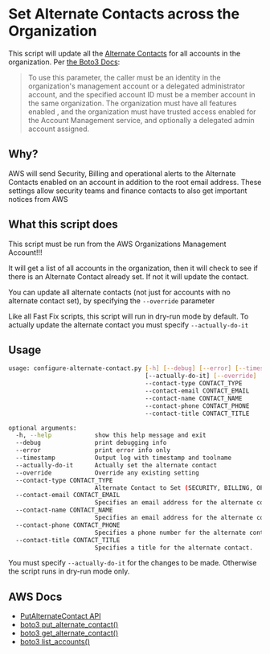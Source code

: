 # Set Alternate Contacts across the Organization

This script will update all the [Alternate Contacts](https://docs.aws.amazon.com/accounts/latest/reference/manage-acct-update-contact.html) for all accounts in the organization. Per [the Boto3 Docs](https://boto3.amazonaws.com/v1/documentation/api/latest/reference/services/account.html#Account.Client.put_alternate_contact):

> To use this parameter, the caller must be an identity in the organization's management account or a delegated administrator account, and the specified account ID must be a member account in the same organization. The organization must have all features enabled , and the organization must have trusted access enabled for the Account Management service, and optionally a delegated admin account assigned.


## Why?

AWS will send Security, Billing and operational alerts to the Alternate Contacts enabled on an account in addition to the root email address. These settings allow security teams and finance contacts to also get important notices from AWS

## What this script does

This script must be run from the AWS Organizations Management Account!!!

It will get a list of all accounts in the organization, then it will check to see if there is an Alternate Contact already set. If not it will update the contact.

You can update all alternate contacts (not just for accounts with no alternate contact set), by specifying the `--override` parameter

Like all Fast Fix scripts, this script will run in dry-run mode by default. To actually update the alternate contact you must specify `--actually-do-it`



## Usage

```bash
usage: configure-alternate-contact.py [-h] [--debug] [--error] [--timestamp]
                                      [--actually-do-it] [--override]
                                      --contact-type CONTACT_TYPE
                                      --contact-email CONTACT_EMAIL
                                      --contact-name CONTACT_NAME
                                      --contact-phone CONTACT_PHONE
                                      --contact-title CONTACT_TITLE

optional arguments:
  -h, --help            show this help message and exit
  --debug               print debugging info
  --error               print error info only
  --timestamp           Output log with timestamp and toolname
  --actually-do-it      Actually set the alternate contact
  --override            Override any existing setting
  --contact-type CONTACT_TYPE
                        Alternate Contact to Set (SECURITY, BILLING, OPERATIONS)
  --contact-email CONTACT_EMAIL
                        Specifies an email address for the alternate contact
  --contact-name CONTACT_NAME
                        Specifies an email address for the alternate contact
  --contact-phone CONTACT_PHONE
                        Specifies a phone number for the alternate contact.
  --contact-title CONTACT_TITLE
                        Specifies a title for the alternate contact.
```

You must specify `--actually-do-it` for the changes to be made. Otherwise the script runs in dry-run mode only.


## AWS Docs

* [PutAlternateContact API](https://docs.aws.amazon.com/accounts/latest/reference/API_PutAlternateContact.html)
* [boto3 put_alternate_contact()](https://boto3.amazonaws.com/v1/documentation/api/latest/reference/services/account.html#Account.Client.put_alternate_contact)
* [boto3 get_alternate_contact()](https://boto3.amazonaws.com/v1/documentation/api/latest/reference/services/account.html#Account.Client.get_alternate_contact)
* [boto3 list_accounts()](https://boto3.amazonaws.com/v1/documentation/api/latest/reference/services/organizations.html#Organizations.Client.list_accounts)



